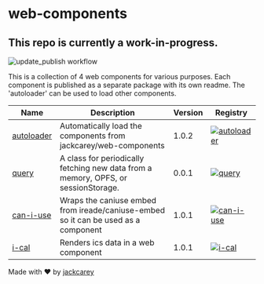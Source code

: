 # web-components

## This repo is currently a work-in-progress.

![update_publish workflow](https://github.com/jackcarey/web-components/actions/workflows/update_publish.yml/badge.svg?branch=main)

This is a collection of 4 web components for various purposes. Each component is published as a separate package with its own readme. The 'autoloader' can be used to load other components. 


| Name | Description | Version | Registry |
| --- | --- | --- | --- |
| [autoloader](/packages\autoloader) | Automatically load the components from jackcarey/web-components | 1.0.2 | [![autoloader](https://jsr.io/badges/@web-components/autoloader)](https://jsr.io/@web-components/autoloader) |
| [query](/packages\query) | A class for periodically fetching new data from a memory, OPFS, or sessionStorage. | 0.0.1 | [![query](https://jsr.io/badges/@web-components/query)](https://jsr.io/@web-components/query) |
| [can-i-use](/packages\can-i-use) | Wraps the caniuse embed from ireade/caniuse-embed so it can be used as a component | 1.0.1 | [![can-i-use](https://jsr.io/badges/@web-components/can-i-use)](https://jsr.io/@web-components/can-i-use) |
| [i-cal](/packages\i-cal) | Renders ics data in a web component | 1.0.1 | [![i-cal](https://jsr.io/badges/@web-components/i-cal)](https://jsr.io/@web-components/i-cal) |


Made with ❤️ by [jackcarey](https://jackcarey.co.uk/)